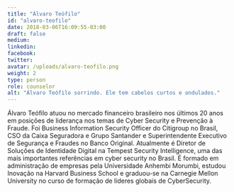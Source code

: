 ```yaml
---
title: "Álvaro Teófilo"
id: "alvaro-teofilo"
date: 2018-03-06T16:09:55-03:00
draft: false
medium:
linkedin:
facebook:
twitter:
avatar: /uploads/alvaro-teofilo.png
weight: 2
type: person
role: counselor
alt: "Álvaro Teófilo sorrindo. Ele tem cabelos curtos e ondulados."
---
```


Álvaro Teófilo atuou no mercado financeiro brasileiro nos últimos 20 anos em posições de liderança nos temas de Cyber Security e Prevenção à Fraude. Foi Business Information Security Officer do Citigroup no Brasil, CSO da Caixa Seguradora e Grupo Santander e Superintendente Executivo de Segurança e Fraudes no Banco Original. Atualmente é Diretor de Soluções de Identidade Digital na Tempest Security Intelligence, uma das mais importantes referências em cyber security no Brasil. É formado em administração de empresas pela Universidade Anhembi Morumbi, estudou Inovação na Harvard Business School e graduou-se na Carnegie Mellon University no curso de formação de líderes globais de CyberSecurity.
